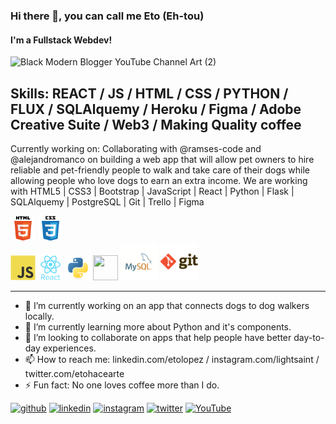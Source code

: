### Hi there 👋, you can call me Eto (Eh-tou)
#### I'm a Fullstack Webdev!

![Black Modern Blogger YouTube Channel Art (2)](https://user-images.githubusercontent.com/83386931/185032662-3cbe7d18-93f9-4d57-b683-c60a94c5b84c.png)

Skills:  REACT / JS / HTML / CSS / PYTHON / FLUX / SQLAlquemy / Heroku / Figma / Adobe Creative Suite / Web3 / Making Quality coffee
------------------------------------------------------

Currently working on: Collaborating with @ramses-code and @alejandromanco on building a web app that will allow pet owners to hire reliable and pet-friendly people to walk and take care of their dogs while allowing people who love dogs to earn an extra income. We are working with HTML5 | CSS3 | Bootstrap | JavaScript | React | Python | Flask | SQLAlquemy | PostgreSQL | Git | Trello | Figma

<code><a href="https://www.w3schools.com/html/"><img src="https://raw.githubusercontent.com/devicons/devicon/master/icons/html5/html5-original-wordmark.svg" alt="html5" width="40" height="40"/></a></code>
<code><a href="https://www.w3schools.com/css/"><img src="https://raw.githubusercontent.com/devicons/devicon/master/icons/css3/css3-original-wordmark.svg" alt="css3" width="40" height="40"/></a></code>
<code><a href="https://developer.mozilla.org/en-US/docs/Web/JavaScript">
<img src="https://raw.githubusercontent.com/devicons/devicon/master/icons/javascript/javascript-original.svg" alt="javascript" width="40" height="40"/></a></code>
<code><a href="https://reactjs.org/"><img src="https://raw.githubusercontent.com/devicons/devicon/master/icons/react/react-original-wordmark.svg" alt="react" width="40" height="40"/></a></code>
<code><a href="https://docs.python.org/3/"><img src="https://raw.githubusercontent.com/devicons/devicon/master/icons/python/python-original.svg" alt="python" width="40" height="40"/></a></code>
<code><a href="https://flask.palletsprojects.com/en/2.2.x/"><img src="https://user-images.githubusercontent.com/91999610/182991095-2214b18b-b88d-458f-a8d5-d99d948568d6.svg" width="40" height="40"></a></code>
<code><a href="https://dev.mysql.com/"><img height="60" src="https://raw.githubusercontent.com/github/explore/80688e429a7d4ef2fca1e82350fe8e3517d3494d/topics/mysql/mysql.png"></a></code>
<code><a href="https://git-scm.com/"><img height="60" src="https://raw.githubusercontent.com/github/explore/80688e429a7d4ef2fca1e82350fe8e3517d3494d/topics/git/git.png"></a></code>

------------------------------------------------------

- 🔭 I’m currently working on an app that connects dogs to dog walkers locally. 
- 🌱 I’m currently learning more about Python and it's components. 
- 👯 I’m looking to collaborate on apps that help people have better day-to-day experiences. 
- 📫 How to reach me: linkedin.com/etolopez / instagram.com/lightsaint / twitter.com/etohacearte 
- ⚡ Fun fact: No one loves coffee more than I do. 


[<img src='https://cdn.jsdelivr.net/npm/simple-icons@3.0.1/icons/github.svg' alt='github' height='40'>](https://github.com/etolopez)  [<img src='https://cdn.jsdelivr.net/npm/simple-icons@3.0.1/icons/linkedin.svg' alt='linkedin' height='40'>](https://www.linkedin.com/in/etolopez/)  [<img src='https://cdn.jsdelivr.net/npm/simple-icons@3.0.1/icons/instagram.svg' alt='instagram' height='40'>](https://www.instagram.com/lightsaint/)  [<img src='https://cdn.jsdelivr.net/npm/simple-icons@3.0.1/icons/twitter.svg' alt='twitter' height='40'>](https://twitter.com/etohacearte)  [<img src='https://cdn.jsdelivr.net/npm/simple-icons@3.0.1/icons/youtube.svg' alt='YouTube' height='40'>](https://www.youtube.com/channel/etolopez)  

